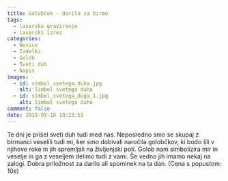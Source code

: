 ```yaml
---
title: Golobček - darilo za birmo
tags:
  - lasersko graviranje
  - laserski izrez
categories:
  - Novice
  - Izdelki
  - Golob
  - Sveti duh
  - Napis
images:
  - id: simbol_svetega_duha.jpg
    alt: Simbol svetega duha
  - id: simbol_svetega_duga_1.jpg
    alt: Simbol svetega duha
comment: false
date: 2019-05-18 19:23:51
---
```

Te dni je prišel sveti duh tudi med nas. Neposredno smo se skupaj z birmanci veselili tudi mi, ker smo dobivali naročila golobčkov, ki bodo šli v njihove roke in jih spremljali na življenjski poti.
Golob nam simbolizira mir in veselje in ga z veseljem delimo tudi z vami. 
Še vedno jih imamo nekaj na zalogi. Dobra priložnost za darilo ali spominek na ta dan. (Cena s popustom: 10e)  


